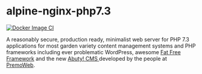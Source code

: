 # alpine-nginx-php7.3

[![Docker Image CI](https://github.com/PremoWeb/alpine-nginx-php7.3/actions/workflows/docker-publish.yml/badge.svg)](https://github.com/PremoWeb/alpine-nginx-php7.3/actions/workflows/docker-publish.yml)

A reasonably secure, production ready, minimalist web server for PHP 7.3 applications for most garden variety content management systems and PHP frameworks including ever problematic WordPress, awesome [Fat Free Framework](https://fatfreeframework.com) and the new [Abuty! CMS ](https://abuty.com) developed by the people at [PremoWeb](https://premoweb.com).
